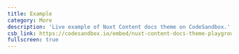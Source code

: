 ```yaml
---
title: Example
category: More
description: 'Live example of Nuxt Content docs theme on CodeSandbox.'
csb_link: https://codesandbox.io/embed/nuxt-content-docs-theme-playground-inwxb?hidenavigation=1&theme=dark
fullscreen: true
---
```


<code-sandbox :src="csb_link"></code-sandbox>
